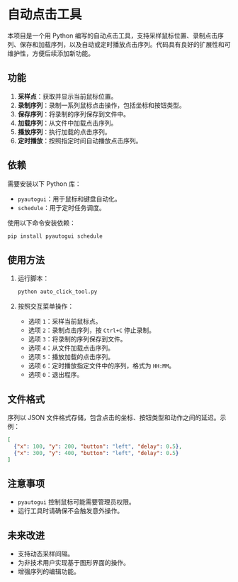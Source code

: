 # 自动点击工具

本项目是一个用 Python 编写的自动点击工具，支持采样鼠标位置、录制点击序列、保存和加载序列，以及自动或定时播放点击序列。代码具有良好的扩展性和可维护性，方便后续添加新功能。

## 功能

1. **采样点**：获取并显示当前鼠标位置。
2. **录制序列**：录制一系列鼠标点击操作，包括坐标和按钮类型。
3. **保存序列**：将录制的序列保存到文件中。
4. **加载序列**：从文件中加载点击序列。
5. **播放序列**：执行加载的点击序列。
6. **定时播放**：按照指定时间自动播放点击序列。

## 依赖

需要安装以下 Python 库：
- `pyautogui`：用于鼠标和键盘自动化。
- `schedule`：用于定时任务调度。

使用以下命令安装依赖：
```bash
pip install pyautogui schedule
```

## 使用方法

1. 运行脚本：
   ```bash
   python auto_click_tool.py
   ```

2. 按照交互菜单操作：
   - 选项 `1`：采样当前鼠标点。
   - 选项 `2`：录制点击序列，按 `Ctrl+C` 停止录制。
   - 选项 `3`：将录制的序列保存到文件。
   - 选项 `4`：从文件加载点击序列。
   - 选项 `5`：播放加载的点击序列。
   - 选项 `6`：定时播放指定文件中的序列，格式为 `HH:MM`。
   - 选项 `0`：退出程序。

## 文件格式

序列以 JSON 文件格式存储，包含点击的坐标、按钮类型和动作之间的延迟。示例：
```json
[
  {"x": 100, "y": 200, "button": "left", "delay": 0.5},
  {"x": 300, "y": 400, "button": "left", "delay": 0.5}
]
```

## 注意事项

- `pyautogui` 控制鼠标可能需要管理员权限。
- 运行工具时请确保不会触发意外操作。

## 未来改进

- 支持动态采样间隔。
- 为非技术用户实现基于图形界面的操作。
- 增强序列的编辑功能。

